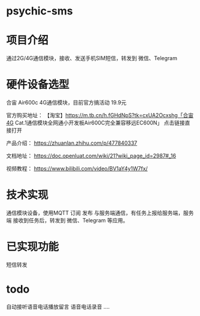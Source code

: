 # psychic-sms
# 项目介绍

通过2G/4G通信模块，接收、发送手机SIM短信，转发到 微信、Telegram
# 硬件设备选型
合宙 Air600c 4G通信模块，目前官方搞活动 19.9元

官方购买地址：
【淘宝】https://m.tb.cn/h.fGHdNpS?tk=cxUA2Ocxshg「合宙4G Cat.1通信模块全网通小开发板Air600C完全兼容移远EC600N」
点击链接直接打开

产品介绍：
https://zhuanlan.zhihu.com/p/477840337

文档地址：
https://doc.openluat.com/wiki/21?wiki_page_id=2987#_16

视频教程：
https://www.bilibili.com/video/BV1aY4y1W7fx/



# 技术实现
通信模块设备，使用MQTT 订阅 发布 与服务端通信，有任务上报给服务端，服务端 接收到任务后，转发到 微信、Telegram 等应用。

# 已实现功能
短信转发

# todo
自动接听语音电话播放留言
语音电话录音
....
